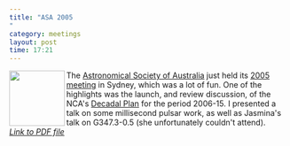 ```yaml
---
title: "ASA 2005"
category: meetings
layout: post
time: 17:21
---
```

<!-- header generated from blosxom format post; make_header.pl 23.1.2022 -->
<p>
<!-- created by convert.pl on Tue Jan 31 00:22:07 EST 2012 -->
<!-- converted from ../2005/07/asa-2005.html -->
<!-- Post timestamp Sunday, July 10, 2005 1:21 AM -->
<!-- touch -t 200507100121 -->
<!-- Labels: 2005, meetings -->
      <img src="http://www.physics.usyd.edu.au/~obyrne/asa2005/files/usyd_logo.gif" width="100" align="left">The <a href="http://asa.astronomy.org.au/asa.html">Astronomical Society of Australia</a> just held its <a href="http://www.physics.usyd.edu.au/asa2005/">2005 meeting</a> in Sydney, which was a lot of fun. One of the highlights was the launch, and review discussion, of the NCA's <a href="http://www.atnf.csiro.au/nca/decadal_plan.html">Decadal Plan</a> for the period 2006-15. I presented a talk on some millisecond pulsar work, as well as Jasmina's talk on G347.3-0.5 (she unfortunately couldn't attend).<br clear="left">
<a href="/~dgallow/docs/Pushing the limit.pdf"><em>Link to PDF file</em></a>
